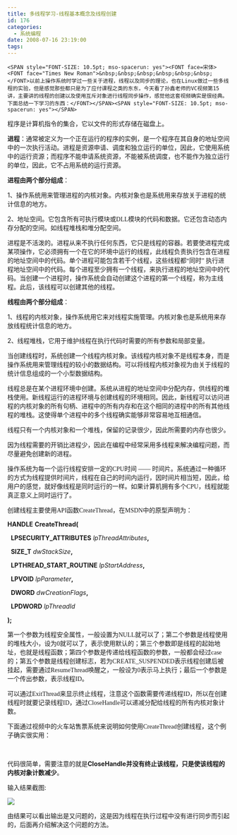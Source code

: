 ```yaml
---
title: 多线程学习-线程基本概念及线程创建
id: 176
categories:
  - 系统编程
date: 2008-07-16 23:19:00
tags:
---
```


    <SPAN style="FONT-SIZE: 10.5pt; mso-spacerun: yes"><FONT face=宋体><FONT face="Times New Roman">&nbsp;&nbsp;&nbsp;&nbsp;&nbsp;&nbsp; </FONT>以前上操作系统时学过一些关于进程，线程以及同步的理论，也在Linux做过一些多线程的实验，但是感觉那些都只是为了应付课程之类的东东，今天看了孙鑫老师的VC视频第15讲，主要讲的线程的创建以及使用互斥对象进行线程同步操作，感觉他这套视频确实是很经典。下面总结一下学习的东西：</FONT></SPAN><SPAN style="FONT-SIZE: 10.5pt; mso-spacerun: yes"></SPAN>

<SPAN style="FONT-SIZE: 10.5pt; mso-spacerun: yes"></SPAN>

<SPAN style="FONT-SIZE: 10.5pt; mso-spacerun: yes"><FONT face=宋体>程序是计算机指令的集合，它以文件的形式存储在磁盘上。</FONT></SPAN><SPAN style="FONT-SIZE: 10.5pt; mso-spacerun: yes"></SPAN>

<SPAN style="FONT-WEIGHT: bold; FONT-SIZE: 10.5pt; mso-spacerun: yes"><FONT face=宋体>进程</FONT></SPAN><SPAN style="FONT-SIZE: 10.5pt; mso-spacerun: yes"><FONT face=宋体>：通常被定义为一个正在运行的程序的实例，是一个程序在其自身的地址空间中的一次执行活动。进程是资源申请、调度和独立运行的单位，因此，它使用系统中的运行资源；而程序不能申请系统资源，不能被系统调度，也不能作为独立运行的单位，因此，它不占用系统的运行资源。</FONT></SPAN><SPAN style="FONT-SIZE: 10.5pt; mso-spacerun: yes"></SPAN>

<SPAN style="FONT-WEIGHT: bold; FONT-SIZE: 10.5pt; mso-spacerun: yes"><FONT face=宋体>进程由两个部分组成</FONT></SPAN><SPAN style="FONT-SIZE: 10.5pt; mso-spacerun: yes"><FONT face=宋体>：</FONT></SPAN><SPAN style="FONT-SIZE: 10.5pt; mso-spacerun: yes"></SPAN>

<SPAN style="FONT-SIZE: 10.5pt; mso-spacerun: yes">1<FONT face=宋体>、操作系统用来管理进程的内核对象。内核对象也是系统用来存放关于进程的统计信息的地方。</FONT></SPAN><SPAN style="FONT-SIZE: 10.5pt; mso-spacerun: yes"></SPAN>

<SPAN style="FONT-SIZE: 10.5pt; mso-spacerun: yes">2<FONT face=宋体>、地址空间。它包含所有可执行模块或DLL模块的代码和数据。它还包含动态内存分配的空间。如线程堆栈和堆分配空间。</FONT></SPAN><SPAN style="FONT-SIZE: 10.5pt; mso-spacerun: yes"></SPAN>

<SPAN style="FONT-SIZE: 10.5pt; mso-spacerun: yes"></SPAN>

<SPAN style="FONT-SIZE: 10.5pt; mso-spacerun: yes"><FONT face=宋体>进程是不活泼的。进程从来不执行任何东西，它只是线程的容器。若要使进程完成某项操作，它必须拥有一个在它的环境中运行的线程，此线程负责执行包含在进程的地址空间中的代码。单个进程可能包含若干个线程，这些线程都“同时” 执行进程地址空间中的代码。每个进程至少拥有一个线程，来执行进程的地址空间中的代码。当创建一个进程时，操作系统会自动创建这个进程的第一个线程，称为主线程。此后，该线程可以创建其他的线程。</FONT></SPAN><SPAN style="FONT-SIZE: 10.5pt; mso-spacerun: yes"></SPAN>

<SPAN style="FONT-SIZE: 10.5pt; mso-spacerun: yes"></SPAN>

<SPAN style="FONT-WEIGHT: bold; FONT-SIZE: 10.5pt; mso-spacerun: yes"><FONT face=宋体>线程由两个部分组成</FONT></SPAN><SPAN style="FONT-SIZE: 10.5pt; mso-spacerun: yes"><FONT face=宋体>：</FONT></SPAN><SPAN style="FONT-SIZE: 10.5pt; mso-spacerun: yes"></SPAN>

<SPAN style="FONT-SIZE: 10.5pt; mso-spacerun: yes">1<FONT face=宋体>、线程的内核对象，操作系统用它来对线程实施管理。内核对象也是系统用来存放线程统计信息的地方。</FONT></SPAN><SPAN style="FONT-SIZE: 10.5pt; mso-spacerun: yes"></SPAN>

<SPAN style="FONT-SIZE: 10.5pt; mso-spacerun: yes">2<FONT face=宋体>、线程堆栈，它用于维护线程在执行代码时需要的所有参数和局部变量。</FONT></SPAN><SPAN style="FONT-SIZE: 10.5pt; mso-spacerun: yes"></SPAN>

<SPAN style="FONT-SIZE: 10.5pt; mso-spacerun: yes"><FONT face=宋体>当创建线程时，系统创建一个线程内核对象。该线程内核对象不是线程本身，而是操作系统用来管理线程的较小的数据结构。可以将线程内核对象视为由关于线程的统计信息组成的一个小型数据结构。 </FONT></SPAN><SPAN style="FONT-SIZE: 10.5pt; mso-spacerun: yes"></SPAN>

<SPAN style="FONT-SIZE: 10.5pt; mso-spacerun: yes"><FONT face=宋体>线程总是在某个进程环境中创建。系统从进程的地址空间中分配内存，供线程的堆栈使用。新线程运行的进程环境与创建线程的环境相同。因此，新线程可以访问进程的内核对象的所有句柄、进程中的所有内存和在这个相同的进程中的所有其他线程的堆栈。这使得单个进程中的多个线程确实能够非常容易地互相通信。 </FONT></SPAN><SPAN style="FONT-SIZE: 10.5pt; mso-spacerun: yes"></SPAN>

<SPAN style="FONT-SIZE: 10.5pt; mso-spacerun: yes"><FONT face=宋体>线程只有一个内核对象和一个堆栈，保留的记录很少，因此所需要的内存也很少。</FONT></SPAN><SPAN style="FONT-SIZE: 10.5pt; mso-spacerun: yes"></SPAN>

<SPAN style="FONT-SIZE: 10.5pt; mso-spacerun: yes"><FONT face=宋体>因为线程需要的开销比进程少，因此在编程中经常采用多线程来解决编程问题，而尽量避免创建新的进程。</FONT></SPAN><SPAN style="FONT-SIZE: 10.5pt; mso-spacerun: yes"></SPAN>

<SPAN style="FONT-SIZE: 10.5pt; mso-spacerun: yes"><FONT face=宋体>操作系统为每一个运行线程安排一定的CPU时间 —— 时间片。系统通过一种循环的方式为线程提供时间片，线程在自己的时间内运行，因时间片相当短，因此，给用户的感觉，就好像线程是同时运行的一样。如果计算机拥有多个CPU，线程就能真正意义上同时运行了。</FONT></SPAN><SPAN style="FONT-SIZE: 10.5pt; mso-spacerun: yes"></SPAN>

<SPAN style="FONT-SIZE: 10.5pt; mso-spacerun: yes"></SPAN>

<SPAN style="FONT-SIZE: 10.5pt; mso-spacerun: yes"><FONT face=宋体>创建线程主要使用API函数CreateThread，在MSDN中的原型声明为：</FONT></SPAN><SPAN style="FONT-SIZE: 10.5pt; mso-spacerun: yes"></SPAN>

<SPAN style="FONT-WEIGHT: bold; FONT-SIZE: 10.5pt; mso-spacerun: yes">HANDLE</SPAN><SPAN style="FONT-SIZE: 10.5pt; mso-spacerun: yes"> </SPAN><SPAN style="FONT-WEIGHT: bold; FONT-SIZE: 10.5pt; mso-spacerun: yes">CreateThread(</SPAN><SPAN style="FONT-SIZE: 10.5pt; mso-spacerun: yes"> </SPAN><SPAN style="FONT-SIZE: 10.5pt; mso-spacerun: yes"></SPAN>

<SPAN style="FONT-SIZE: 10.5pt; mso-spacerun: yes">&nbsp;&nbsp;</SPAN><SPAN style="FONT-WEIGHT: bold; FONT-SIZE: 10.5pt; mso-spacerun: yes">LPSECURITY_ATTRIBUTES</SPAN><SPAN style="FONT-SIZE: 10.5pt; mso-spacerun: yes"> </SPAN><SPAN style="FONT-SIZE: 10.5pt; FONT-STYLE: italic; mso-spacerun: yes">lpThreadAttributes</SPAN><SPAN style="FONT-WEIGHT: bold; FONT-SIZE: 10.5pt; mso-spacerun: yes">, </SPAN><SPAN style="FONT-WEIGHT: bold; FONT-SIZE: 10.5pt; mso-spacerun: yes"></SPAN>

<SPAN style="FONT-SIZE: 10.5pt; mso-spacerun: yes">&nbsp;&nbsp;</SPAN><SPAN style="FONT-WEIGHT: bold; FONT-SIZE: 10.5pt; mso-spacerun: yes">SIZE_T</SPAN><SPAN style="FONT-SIZE: 10.5pt; mso-spacerun: yes"> </SPAN><SPAN style="FONT-SIZE: 10.5pt; FONT-STYLE: italic; mso-spacerun: yes">dwStackSize</SPAN><SPAN style="FONT-WEIGHT: bold; FONT-SIZE: 10.5pt; mso-spacerun: yes">, </SPAN><SPAN style="FONT-WEIGHT: bold; FONT-SIZE: 10.5pt; mso-spacerun: yes"></SPAN>

<SPAN style="FONT-SIZE: 10.5pt; mso-spacerun: yes">&nbsp;&nbsp;</SPAN><SPAN style="FONT-WEIGHT: bold; FONT-SIZE: 10.5pt; mso-spacerun: yes">LPTHREAD_START_ROUTINE</SPAN><SPAN style="FONT-SIZE: 10.5pt; mso-spacerun: yes"> </SPAN><SPAN style="FONT-SIZE: 10.5pt; FONT-STYLE: italic; mso-spacerun: yes">lpStartAddress</SPAN><SPAN style="FONT-WEIGHT: bold; FONT-SIZE: 10.5pt; mso-spacerun: yes">, </SPAN><SPAN style="FONT-WEIGHT: bold; FONT-SIZE: 10.5pt; mso-spacerun: yes"></SPAN>

<SPAN style="FONT-SIZE: 10.5pt; mso-spacerun: yes">&nbsp;&nbsp;</SPAN><SPAN style="FONT-WEIGHT: bold; FONT-SIZE: 10.5pt; mso-spacerun: yes">LPVOID</SPAN><SPAN style="FONT-SIZE: 10.5pt; mso-spacerun: yes"> </SPAN><SPAN style="FONT-SIZE: 10.5pt; FONT-STYLE: italic; mso-spacerun: yes">lpParameter</SPAN><SPAN style="FONT-WEIGHT: bold; FONT-SIZE: 10.5pt; mso-spacerun: yes">, </SPAN><SPAN style="FONT-WEIGHT: bold; FONT-SIZE: 10.5pt; mso-spacerun: yes"></SPAN>

<SPAN style="FONT-SIZE: 10.5pt; mso-spacerun: yes">&nbsp;&nbsp;</SPAN><SPAN style="FONT-WEIGHT: bold; FONT-SIZE: 10.5pt; mso-spacerun: yes">DWORD</SPAN><SPAN style="FONT-SIZE: 10.5pt; mso-spacerun: yes"> </SPAN><SPAN style="FONT-SIZE: 10.5pt; FONT-STYLE: italic; mso-spacerun: yes">dwCreationFlags</SPAN><SPAN style="FONT-WEIGHT: bold; FONT-SIZE: 10.5pt; mso-spacerun: yes">, </SPAN><SPAN style="FONT-WEIGHT: bold; FONT-SIZE: 10.5pt; mso-spacerun: yes"></SPAN>

<SPAN style="FONT-SIZE: 10.5pt; mso-spacerun: yes">&nbsp;&nbsp;</SPAN><SPAN style="FONT-WEIGHT: bold; FONT-SIZE: 10.5pt; mso-spacerun: yes">LPDWORD</SPAN><SPAN style="FONT-SIZE: 10.5pt; mso-spacerun: yes"> </SPAN><SPAN style="FONT-SIZE: 10.5pt; FONT-STYLE: italic; mso-spacerun: yes">lpThreadId</SPAN><SPAN style="FONT-WEIGHT: bold; FONT-SIZE: 10.5pt; mso-spacerun: yes"> </SPAN><SPAN style="FONT-WEIGHT: bold; FONT-SIZE: 10.5pt; mso-spacerun: yes"></SPAN>

<SPAN style="FONT-WEIGHT: bold; FONT-SIZE: 10.5pt; mso-spacerun: yes">);</SPAN><SPAN style="FONT-SIZE: 10.5pt; mso-spacerun: yes"> </SPAN><SPAN style="FONT-SIZE: 10.5pt; mso-spacerun: yes"></SPAN>

<SPAN style="FONT-SIZE: 10.5pt; mso-spacerun: yes"><FONT face=宋体>第一个参数为线程安全属性，一般设置为NULL就可以了；第二个参数是线程使用的堆栈大小，设为0就可以了，表示使用默认的；第三个参数即是线程的起始地址，也就是线程函数；第四个参数是传递给线程函数的参数，一般都会经过case的；第五个参数是线程创建标志，若为CREATE_SUSPENDED表示线程创建后被挂起，需要通过ResumeThread唤醒之，一般设为0表示马上执行；最后一个参数是一个传出参数，表示线程ID。</FONT></SPAN><SPAN style="FONT-SIZE: 10.5pt; mso-spacerun: yes"></SPAN>

<SPAN style="FONT-SIZE: 10.5pt; mso-spacerun: yes"><FONT face=宋体>可以通过ExitThread来显示终止线程，注意这个函数需要传递线程ID，所以在创建线程时就要记录线程ID，通过CloseHandle可以递减分配给线程的所有内核对象计数。</FONT></SPAN><SPAN style="FONT-SIZE: 10.5pt; mso-spacerun: yes"></SPAN>

<SPAN style="FONT-SIZE: 10.5pt; mso-spacerun: yes"><FONT face=宋体>下面通过视频中的火车站售票系统来说明如何使用CreateThread创建线程，这个例子确实很实用：</FONT></SPAN><SPAN style="FONT-SIZE: 10.5pt; mso-spacerun: yes"></SPAN>

<SPAN style="FONT-SIZE: 10.5pt; mso-spacerun: yes"><FONT face=宋体></FONT></SPAN>&nbsp;
<SPAN style="FONT-SIZE: 10.5pt; mso-spacerun: yes"><FONT face=宋体>
<DIV class=highlighter>

</DIV>

代码很简单，需要注意的就是</FONT></SPAN><SPAN style="FONT-SIZE: 10.5pt; mso-spacerun: yes">**CloseHandle并没有终止该线程，只是使该线程的内核对象计数减少**。</SPAN><SPAN style="FONT-SIZE: 10.5pt; mso-spacerun: yes"></SPAN>

<SPAN style="FONT-SIZE: 10.5pt; mso-spacerun: yes">输入结果截图:</SPAN>

<SPAN style="FONT-SIZE: 10.5pt; mso-spacerun: yes"></SPAN><SPAN style="FONT-SIZE: 10.5pt; mso-spacerun: yes">![](http://p.blog.csdn.net/images/p_blog_csdn_net/ToCpp/EntryImages/20081002/未命名.jpg)</SPAN>

<SPAN></SPAN>

<SPAN style="FONT-SIZE: 10.5pt; mso-spacerun: yes">由结果可以看出输出是又问题的，这是因为线程在执行过程中没有进行同步而引起的，后面再介绍解决这个问题的方法。</SPAN><SPAN style="FONT-SIZE: 10.5pt; mso-spacerun: yes"></SPAN>

</div>